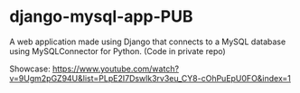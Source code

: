 # django-mysql-app-PUB
A web application made using Django that connects to a MySQL database using MySQLConnector for Python. (Code in private repo)

Showcase: https://www.youtube.com/watch?v=9Ugm2pGZ94U&list=PLpE2I7Dswlk3rv3eu_CY8-cOhPuEpU0FO&index=1
